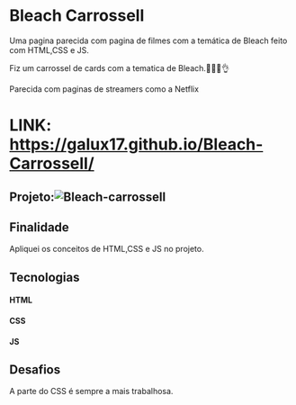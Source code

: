 # Bleach Carrossell
Uma pagina parecida com pagina de filmes com a temática de Bleach feito com HTML,CSS e JS.



Fiz um carrossel de cards com a tematica de Bleach.🤣😁😍👌

Parecida com paginas de streamers como a Netflix


# LINK: https://galux17.github.io/Bleach-Carrossell/

## Projeto:![Bleach-carrossell](https://github.com/Galux17/Bleach-Carrossell/assets/103261889/396ea324-bf03-4f33-8a4f-06f28e82ad15)











## Finalidade
Apliquei os conceitos de HTML,CSS e JS no projeto.



## Tecnologias

#### HTML
#### CSS
#### JS

## Desafios 
A parte do CSS é sempre a mais trabalhosa.
